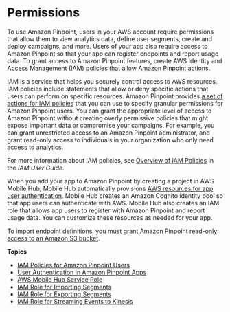 # Permissions<a name="permissions"></a>

To use Amazon Pinpoint, users in your AWS account require permissions that allow them to view analytics data, define user segments, create and deploy campaigns, and more\. Users of your app also require access to Amazon Pinpoint so that your app can register endpoints and report usage data\. To grant access to Amazon Pinpoint features, create AWS Identity and Access Management \(IAM\) [policies that allow Amazon Pinpoint actions](permissions-actions.md)\.

IAM is a service that helps you securely control access to AWS resources\. IAM policies include statements that allow or deny specific actions that users can perform on specific resources\. Amazon Pinpoint provides [a set of actions for IAM policies](permissions-actions.md#permissions-actions-apiactions) that you can use to specify granular permissions for Amazon Pinpoint users\. You can grant the appropriate level of access to Amazon Pinpoint without creating overly permissive policies that might expose important data or compromise your campaigns\. For example, you can grant unrestricted access to an Amazon Pinpoint administrator, and grant read\-only access to individuals in your organization who only need access to analytics\.

For more information about IAM policies, see [Overview of IAM Policies](http://docs.aws.amazon.com/IAM/latest/UserGuide/access_policies.html) in the *IAM User Guide*\.

When you add your app to Amazon Pinpoint by creating a project in AWS Mobile Hub, Mobile Hub automatically provisions [AWS resources for app user authentication](permissions-authentication.md)\. Mobile Hub creates an Amazon Cognito identity pool so that app users can authenticate with AWS\. Mobile Hub also creates an IAM role that allows app users to register with Amazon Pinpoint and report usage data\. You can customize these resources as needed for your app\.

To import endpoint definitions, you must grant Amazon Pinpoint [read\-only access to an Amazon S3 bucket](permissions-import-segment.md)\.  

**Topics**
+ [IAM Policies for Amazon Pinpoint Users](permissions-actions.md)
+ [User Authentication in Amazon Pinpoint Apps](permissions-authentication.md)
+ [AWS Mobile Hub Service Role](permissions-mobilehub.md)
+ [IAM Role for Importing Segments](permissions-import-segment.md)
+ [IAM Role for Exporting Segments](permissions-export-endpoints.md)
+ [IAM Role for Streaming Events to Kinesis](permissions-streams.md)